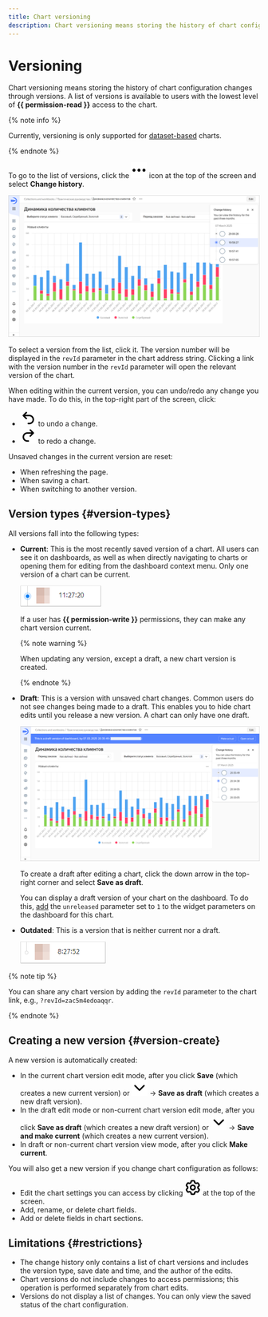 ```yaml
---
title: Chart versioning
description: Chart versioning means storing the history of chart configuration changes through versions. A list of versions is available to users with the lowest level of {{ permission-read }} access to the chart.
---
```


# Versioning

Chart versioning means storing the history of chart configuration changes through versions. A list of versions is available to users with the lowest level of **{{ permission-read }}** access to the chart.

{% note info %}

Currently, versioning is only supported for [dataset-based](#dataset-based-charts) charts.

{% endnote %}

To go to the list of versions, click the ![image](../../../_assets/console-icons/ellipsis.svg) icon at the top of the screen and select **Change history**.

![image](../../../_assets/datalens/concepts/version-list.png)

To select a version from the list, click it. The version number will be displayed in the `revId` parameter in the chart address string. Clicking a link with the version number in the `revId` parameter will open the relevant version of the chart.

When editing within the current version, you can undo/redo any change you have made. To do this, in the top-right part of the screen, click:

* ![image](../../../_assets/console-icons/arrow-uturn-ccw-left.svg) to undo a change.
* ![image](../../../_assets/console-icons/arrow-uturn-cw-right.svg) to redo a change.

Unsaved changes in the current version are reset:

* When refreshing the page.
* When saving a chart.
* When switching to another version.

## Version types {#version-types}

All versions fall into the following types:

* **Current**: This is the most recently saved version of a chart. All users can see it on dashboards, as well as when directly navigating to charts or opening them for editing from the dashboard context menu. Only one version of a chart can be current.
  
  ![image](../../../_assets/datalens/concepts/current-version.png)

  If a user has **{{ permission-write }}** permissions, they can make any chart version current.
  
  {% note warning %}
  
  When updating any version, except a draft, a new chart version is created.

  {% endnote %}
  
* **Draft**: This is a version with unsaved chart changes. Common users do not see changes being made to a draft. This enables you to hide chart edits until you release a new version. A chart can only have one draft.

  ![image](../../../_assets/datalens/concepts/draft-version.png)

  To create a draft after editing a chart, click the down arrow in the top-right corner and select **Save as draft**.

  You can display a draft version of your chart on the dashboard. To do this, [add](../../operations/chart/add-parameters.md) the `unreleased` parameter set to `1` to the widget parameters on the dashboard for this chart.

* **Outdated**: This is a version that is neither current nor a draft.

  ![image](../../../_assets/datalens/concepts/old-version.png)

{% note tip %}

You can share any chart version by adding the `revId` parameter to the chart link, e.g., `?revId=zac5m4edoaqqr`.

{% endnote %}

## Creating a new version {#version-create}

A new version is automatically created:

* In the current chart version edit mode, after you click **Save** (which creates a new current version) or ![chevron-down](../../../_assets/console-icons/chevron-down.svg) → **Save as draft** (which creates a new draft version).
* In the draft edit mode or non-current chart version edit mode, after you click **Save as draft** (which creates a new draft version) or ![chevron-down](../../../_assets/console-icons/chevron-down.svg) → **Save and make current** (which creates a new current version).
* In draft or non-current chart version view mode, after you click **Make current**.

You will also get a new version if you change chart configuration as follows:

* Edit the chart settings you can access by clicking ![image](../../../_assets/console-icons/gear.svg) at the top of the screen.
* Add, rename, or delete chart fields.
* Add or delete fields in chart sections.

## Limitations {#restrictions}

* The change history only contains a list of chart versions and includes the version type, save date and time, and the author of the edits.
* Chart versions do not include changes to access permissions; this operation is performed separately from chart edits.
* Versions do not display a list of changes. You can only view the saved status of the chart configuration.

